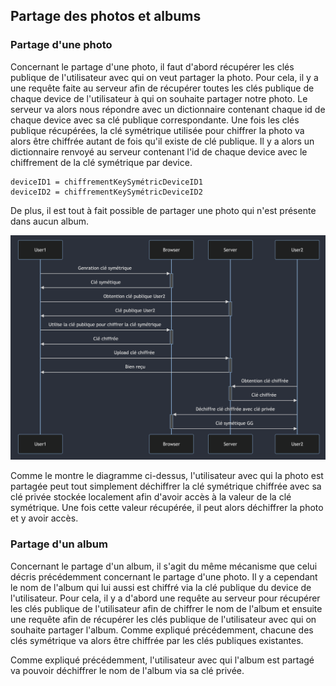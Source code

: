 ## Partage des photos et albums

### Partage d'une photo

Concernant le partage d'une photo, il faut d'abord récupérer les clés publique de l'utilisateur avec qui on veut partager la photo. Pour cela, il y a une requête faite au serveur afin de récupérer toutes les clés publique de chaque device de l'utilisateur à qui on souhaite partager notre photo. Le serveur va alors nous répondre avec un dictionnaire contenant chaque id de chaque device avec sa clé publique correspondante. Une fois les clés publique récupérées, la clé symétrique utilisée pour chiffrer la photo va alors être chiffrée autant de fois qu'il existe de clé publique. Il y a alors un dictionnaire renvoyé au serveur contenant l'id de chaque device avec le chiffrement de la clé symétrique par device.

    deviceID1 = chiffrementKeySymétricDeviceID1
    deviceID2 = chiffrementKeySymétricDeviceID2

De plus, il est tout à fait possible de partager une photo qui n'est présente dans aucun album.

![Partage de photo](../assets/partage_key.png "Partage de photo")

Comme le montre le diagramme ci-dessus, l'utilisateur avec qui la photo est partagée peut tout simplement déchiffrer la clé symétrique chiffrée avec sa clé privée stockée localement afin d'avoir accès à la valeur de la clé symétrique. Une fois cette valeur récupérée, il peut alors déchiffrer la photo et y avoir accès.

### Partage d'un album

Concernant le partage d'un album, il s'agit du même mécanisme que celui décris précédemment concernant le partage d'une photo. Il y a cependant le nom de l'album qui lui aussi est chiffré via la clé publique du device de l'utilisateur. Pour cela, il y a d'abord une requête au serveur pour récupérer les clés publique de l'utilisateur afin de chiffrer le nom de l'album et ensuite une requête afin de récupérer les clés publique de l'utilisateur avec qui on souhaite partager l'album. Comme expliqué précédemment, chacune des clés symétrique va alors être chiffrée par les clés publiques existantes.


Comme expliqué précédemment, l'utilisateur avec qui l'album est partagé va pouvoir déchiffrer le nom de l'album via sa clé privée.